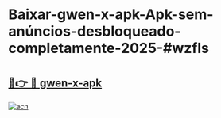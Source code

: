 # Baixar-gwen-x-apk-Apk-sem-anúncios-desbloqueado-completamente-2025-#wzfls

# <h2><a href="https://ainizakaria.my?title=gwen-x-apk&ref=24M">🔗👉 🔴 gwen-x-apk</a></h2>

[![acn](https://github.com/user-attachments/assets/0f9c940e-d8b0-45ae-aac7-cd30a18b3e1c)](https://ainizakaria.my?title=gwen-x-apk&ref=24M)

